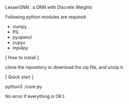 LesserDNN : a DNN with Discrete Weights


Following python modules are required:

- numpy
- PIL
- pyopencl
- cupyx
- mpi4py



[ How to install ]

clone the repository or download the zip file, and unzip it.



[ Quick start ]

python3 ./core.py


No error if everything is OK:)





